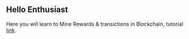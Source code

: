 ## Hello Enthusiast
Here you will learn to Mine Rewards & transictions in Blockchain, tutorial [link](https://www.youtube.com/watch?v=fRV6cGXVQ4I&list=PLzvRQMJ9HDiTqZmbtFisdXFxul5k0F-Q4&index=3).
